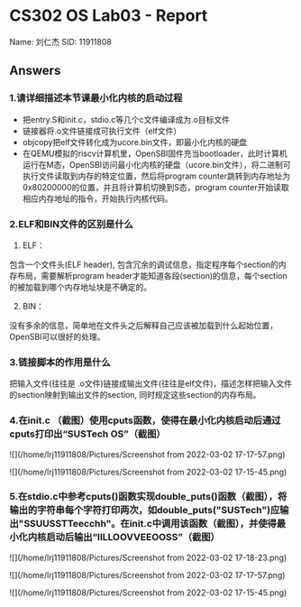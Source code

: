# CS302 OS Lab03 - Report

Name: 刘仁杰
SID: 11911808

## Answers

### 1.请详细描述本节课最小化内核的启动过程

* 把entry.S和init.c，stdio.c等几个c文件编译成为.o目标文件
* 链接器将.o文件链接成可执行文件（elf文件）
* objcopy把elf文件转化成为ucore.bin文件，即最小化内核的硬盘
* 在QEMU模拟的riscv计算机里，OpenSBI固件充当bootloader，此时计算机运行在M态，OpenSBI访问最小化内核的硬盘（ucore.bin文件），将二进制可执行文件读取到内存的特定位置，然后将program counter跳转到内存地址为0x80200000的位置，并且将计算机切换到S态，program counter开始读取相应内存地址的指令，开始执行内核代码。

### 2.ELF和BIN文件的区别是什么

1. ELF：

包含一个文件头(ELF header), 包含冗余的调试信息，指定程序每个section的内存布局，需要解析program header才能知道各段(section)的信息，每个section的被加载到哪个内存地址块是不确定的。

2. BIN：

没有多余的信息，简单地在文件头之后解释自己应该被加载到什么起始位置，OpenSBI可以很好的处理。

### 3.链接脚本的作用是什么

把输入文件(往往是 .o文件)链接成输出文件(往往是elf文件)，描述怎样把输入文件的section映射到输出文件的section, 同时规定这些section的内存布局。

### 4.在init.c （截图）使用cputs函数，使得在最小化内核启动后通过cputs打印出“SUSTech OS”（截图）

![](/home/lrj11911808/Pictures/Screenshot from 2022-03-02 17-17-57.png)

![](/home/lrj11911808/Pictures/Screenshot from 2022-03-02 17-15-45.png)

### 5.在stdio.c中参考cputs()函数实现double_puts()函数（截图），将输出的字符串每个字符打印两次，如double_puts("SUSTech")应输出"SSUUSSTTeecchh"。在init.c中调用该函数（截图），并使得最小化内核启动后输出“IILLOOVVEEOOSS”（截图）

![](/home/lrj11911808/Pictures/Screenshot from 2022-03-02 17-18-23.png)

![](/home/lrj11911808/Pictures/Screenshot from 2022-03-02 17-17-57.png)

![](/home/lrj11911808/Pictures/Screenshot from 2022-03-02 17-15-45.png)